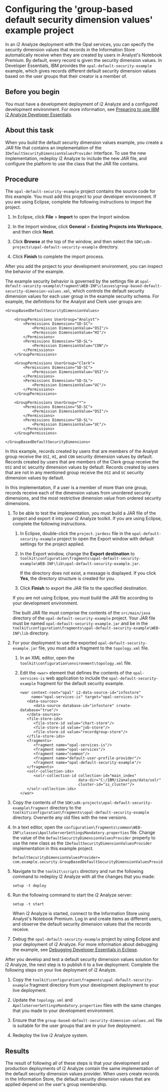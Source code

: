 # Configuring the 'group-based default security dimension values' example project

In an i2 Analyze deployment with the Opal services, you can specify the security dimension values that records in the Information Store automatically receive when they are created by users in Analyst's Notebook Premium. By default, every record is given the security dimension values. In Developer Essentials, IBM provides the `opal-default-security-example` example, which gives records different default security dimension values based on the user groups that their creator is a member of.

## Before you begin

You must have a development deployment of i2 Analyze and a configured development environment. For more information, see [Preparing to use IBM i2 Analyze Developer Essentials](Preparing-to-use-IBM-i2-Analyze-Developer-Essentials.md).

## About this task

When you build the default security dimension values example, you create a JAR file that contains an implementation of the `IDefaultSecurityDimensionValuesProvider` interface. To use the new implementation, redeploy i2 Analyze to include the new JAR file, and configure the platform to use the class that the JAR file contains.

## Procedure

The `opal-default-security-example` project contains the source code for this example. You must add this project to your developer environment. If you are using Eclipse, complete the following instructions to import the project.

1.  In Eclipse, click **File** &gt; **Import** to open the Import window.

2.  In the Import window, click **General** &gt; **Existing Projects into Workspace**, and then click **Next**.

3.  Click **Browse** at the top of the window, and then select the `SDK\sdk-projects\opal-default-security-example` directory.

4.  Click **Finish** to complete the import process.

After you add the project to your development environment, you can inspect the behavior of the example.

The example security behavior is governed by the settings file at `opal-default-security-example\fragment\WEB-INF\classes\group-based-default-security-dimension-values.xml`, which controls the default security dimension values for each user group in the example security schema. For example, the definitions for the Analyst and Clerk user groups are:

    <GroupBasedDefaultSecurityDimensionValues>

        <GroupPermissions UserGroup="Analyst">
            <Permissions Dimension="SD-SC">
                <Permission DimensionValue="OSI"/>
                <Permission DimensionValue="HI"/>
            </Permissions>
            <Permissions Dimension="SD-SL">
                <Permission DimensionValue="CON"/>
            </Permissions>
        </GroupPermissions>

        <GroupPermissions UserGroup="Clerk">
            <Permissions Dimension="SD-SC">
                <Permission DimensionValue="OSI"/>
            </Permissions>
            <Permissions Dimension="SD-SL">
                <Permission DimensionValue="UC"/>
            </Permissions>
        </GroupPermissions>

        <GroupPermissions UserGroup="*">
            <Permissions Dimension="SD-SC">
                <Permission DimensionValue="OSI"/>
            </Permissions>
            <Permissions Dimension="SD-SL">
                <Permission DimensionValue="UC"/>
            </Permissions>
        </GroupPermissions>

    </GroupBasedDefaultSecurityDimensions>

In this example, records created by users that are members of the Analyst group receive the `OSI`, `HI`, and `CON` security dimension values by default. Records created by users that are members of the Clerk group receive the `OSI` and `UC` security dimension values by default. Records created by users that are not in any mentioned group receive the `OSI` and `UC` security dimension values by default.

In this implementation, if a user is a member of more than one group, records receive each of the dimension values from unordered security dimensions, and the most restrictive dimension value from ordered security dimensions.

1.  To be able to test the implementation, you must build a JAR file of the project and export it into your i2 Analyze toolkit. If you are using Eclipse, complete the following instructions.

    1.  In Eclipse, double-click the `project.jardesc` file in the `opal-default-security-example` project to open the Export window with default settings for the project applied.

    2.  In the Export window, change the **Export destination** to `toolkit\configuration\fragments\opal-default-security-example\WEB-INF\lib\opal-default-security-example.jar`.

        If the directory does not exist, a message is displayed. If you click **Yes**, the directory structure is created for you.

    3.  Click **Finish** to export the JAR file to the specified destination.

    If you are not using Eclipse, you must build the JAR file according to your development environment.

    The built JAR file must comprise the contents of the `src/main/java` directory of the `opal-default-security-example` project. Your JAR file must be named `opal-default-security-example.jar` and be in the `toolkit\configuration\fragments\opal-default-security-example\WEB-INF\lib` directory.

2.  For your deployment to use the exported `opal-default-security-example.jar` file, you must add a fragment to the `topology.xml` file.

    1.  In an XML editor, open the `toolkit\configuration\environment\topology.xml` file.

    2.  Edit the `<war>` element that defines the contents of the `opal-services-is` web application to include the `opal-default-security-example` fragment for the default security example.

            <war context-root="opal" i2-data-source-id="infostore"
                 name="opal-services-is" target="opal-services-is">
               <data-sources>
                  <data-source database-id="infostore" create-database="true"/>
               </data-sources>
               <file-store-ids>
                  <file-store-id value="chart-store"/>
                  <file-store-id value="job-store"/>
                  <file-store-id value="recordgroup-store"/>
               </file-store-ids>
               <fragments>
                  <fragment name="opal-services-is"/>
                  <fragment name="opal-services"/>
                  <fragment name="common"/>
                  <fragment name="default-user-profile-provider"/>
                  <fragment name="opal-default-security-example"/>
               </fragments>
               <solr-collection-ids>
                  <solr-collection-id collection-id="main_index"
                                      data-dir="C:/IBM/i2analyze/data/solr"
                                      cluster-id="is_cluster"/>
               </solr-collection-ids>
            </war>

3.  Copy the contents of the `SDK\sdk-projects\opal-default-security-example\fragment` directory to the `toolkit\configuration\fragments\opal-default-security-example` directory. Overwrite any old files with the new versions.

4.  In a text editor, open the `configuration\fragments\common\WEB-INF\classes\ApolloServerSettingsMandatory.properties` file. Change the value of the `DefaultSecurityDimensionValuesProvider` property to use the new class as the `IDefaultSecurityDimensionValuesProvider` implementation in this example project.

        DefaultSecurityDimensionValuesProvider=
        com.example.security.GroupBasedDefaultSecurityDimensionValuesProvider

5.  Navigate to the `toolkit\scripts` directory and run the following command to redeploy i2 Analyze with all the changes that you made:

        setup -t deploy

6.  Run the following command to start the i2 Analyze server:

        setup -t start

    When i2 Analyze is started, connect to the Information Store using Analyst's Notebook Premium. Log in and create items as different users, and observe the default security dimension values that the records receive.

7.  Debug the `opal-default-security-example` project by using Eclipse and your deployment of i2 Analyze. For more information about debugging the example, see [Debugging Developer Essentials in Eclipse](Debugging-Developer-Essentials.md).

After you develop and test a default security dimension values solution for i2 Analyze, the next step is to publish it to a live deployment. Complete the following steps on your live deployment of i2 Analyze.

1.  Copy the `toolkit\configuration\fragments\opal-default-security-example` fragment directory from your development deployment to your live deployment.

2.  Update the `topology.xml` and `ApolloServerSettingsMandatory.properties` files with the same changes that you made to your development environment.

3.  Ensure that the `group-based-default-security-dimension-values.xml` file is suitable for the user groups that are in your live deployment.

4.  Redeploy the live i2 Analyze system.

## Results

The result of following all of these steps is that your development and production deployments of i2 Analyze contain the same implementation of the default security dimension values provider. When users create records in the Information Store, the default security dimension values that are applied depend on the user's group membership.